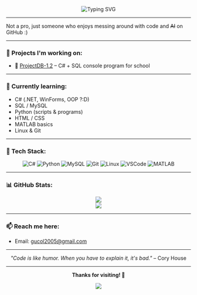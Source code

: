 <div align="center">
  <img src="https://readme-typing-svg.herokuapp.com?font=Fira+Code&pause=1000&color=58A6FF&center=true&vCenter=true&width=435&lines=Hi+there%2C+I'm+Na3ikus+%F0%9F%91%8B;Just+a+guy+who+likes+coding;with ~~AI~~ :);Learning+and+experimenting;Enjoying+the+journey!" alt="Typing SVG" />
</div>

---

Not a pro, just someone who enjoys messing around with code and ~~AI~~ on GitHub :)

---

### 🔭 Projects I'm working on:
- 🏫 [ProjectDB-1.2](https://github.com/Na3ikus/ProjectDB-1.2.git) – C# + SQL console program for school

---

### 🌱 Currently learning:
- C# (.NET, WinForms, OOP ?:D)
- SQL / MySQL
- Python (scripts & programs)
- HTML / CSS
- MATLAB basics
- Linux & Git

---

### 🧰 Tech Stack:

<div align="center">
  
![C#](https://img.shields.io/badge/C%23-239120?style=for-the-badge&logo=csharp&logoColor=white&labelColor=239120&color=68217A)
![Python](https://img.shields.io/badge/Python-FFD43B?style=for-the-badge&logo=python&logoColor=blue&labelColor=306998&color=FFD43B)
![MySQL](https://img.shields.io/badge/MySQL-4479A1?style=for-the-badge&logo=mysql&logoColor=white&labelColor=4479A1&color=F29111)
![Git](https://img.shields.io/badge/Git-F05032?style=for-the-badge&logo=git&logoColor=white)
![Linux](https://img.shields.io/badge/Linux-FCC624?style=for-the-badge&logo=linux&logoColor=black)
![VSCode](https://img.shields.io/badge/VSCode-007ACC?style=for-the-badge&logo=visual-studio-code&logoColor=white)
![MATLAB](https://img.shields.io/badge/MATLAB-0076A8?style=for-the-badge&logo=Mathworks&logoColor=white)

</div>

---

### 📊 GitHub Stats:

<div align="center">
  <img src="https://github-readme-activity-graph.vercel.app/graph?username=Na3ikus&theme=tokyo-night&hide_border=true&area=true" />
</div>

<div align="center">
  <img src="https://github-profile-trophy.vercel.app/?username=Na3ikus&theme=tokyonight&no-frame=true&row=1&column=6" />
</div>

---

### 📫 Reach me here:
- Email: gucol2005@gmail.com

<div align="center">
  
---

*"Code is like humor. When you have to explain it, it's bad."* – Cory House

---

**Thanks for visiting! 🚀**

<img src="https://capsule-render.vercel.app/api?type=waving&color=0:667eea,100:764ba2&height=120&section=footer&text=Happy%20Coding!&fontSize=30&fontColor=ffffff&animation=fadeIn" />

</div>
